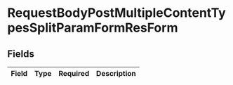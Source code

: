 # RequestBodyPostMultipleContentTypesSplitParamFormResForm


## Fields

| Field       | Type        | Required    | Description |
| ----------- | ----------- | ----------- | ----------- |